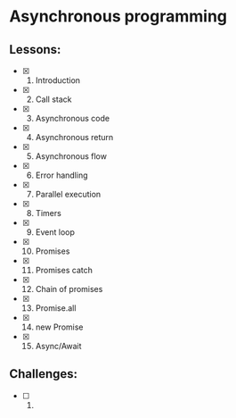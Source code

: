 # Asynchronous programming
## Lessons:
  - [x] 1. Introduction
  - [x] 2. Call stack
  - [x] 3. Asynchronous code
  - [x] 4. Asynchronous return
  - [x] 5. Asynchronous flow
  - [x] 6. Error handling
  - [x] 7. Parallel execution
  - [x] 8. Timers
  - [x] 9. Event loop
  - [x] 10. Promises
  - [x] 11. Promises catch
  - [x] 12. Chain of promises
  - [x] 13. Promise.all
  - [x] 14. new Promise
  - [x] 15. Async/Await


## Challenges:
  - [ ] 1. 
